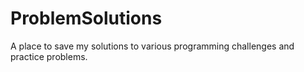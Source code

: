 # ProblemSolutions
A place to save my solutions to various programming challenges and practice problems.
